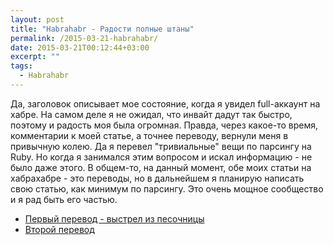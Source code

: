 ```yaml
---
layout: post
title: "Habrahabr - Радости полные штаны"
permalink: /2015-03-21-habrahabr/
date: 2015-03-21T00:12:44+03:00
excerpt: ""
tags:
  - Habrahabr
---
```


Да, заголовок описывает мое состояние, когда я увидел full-аккаунт на хабре. На самом деле я не ожидал, что инвайт дадут так быстро, поэтому и радость моя была огромная. Правда, через какое-то время, комментарии к моей статье, а точнее переводу, вернули меня в привычную колею. Да я перевел "тривиальные" вещи по парсингу на Ruby. Но когда я занимался этим вопросом и искал информацию - не было даже этого. В общем-то, на данный момент, обе моих статьи на хабрахабре - это переводы, но в дальнейшем я планирую написать свою статью, как минимум по парсингу. Это очень мощное сообщество и я рад быть его частью.

* <a href="http://habrahabr.ru/post/252379/" target="_blank">Первый перевод - выстрел из песочницы</a>
* <a href="http://habrahabr.ru/post/253439/" target="_blank">Второй перевод</a>
